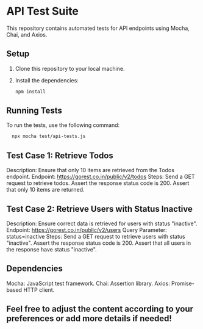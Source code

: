 # API Test Suite

This repository contains automated tests for API endpoints using Mocha, Chai, and Axios.

## Setup

1. Clone this repository to your local machine.

2. Install the dependencies:
   ```bash
   npm install

## Running Tests
To run the tests, use the following command:
```bash
  npx mocha test/api-tests.js
```

## Test Case 1: Retrieve Todos
Description: Ensure that only 10 items are retrieved from the Todos endpoint.
Endpoint: https://gorest.co.in/public/v2/todos
Steps:
Send a GET request to retrieve todos.
Assert the response status code is 200.
Assert that only 10 items are returned.
## Test Case 2: Retrieve Users with Status Inactive
Description: Ensure correct data is retrieved for users with status "inactive".
Endpoint: https://gorest.co.in/public/v2/users
Query Parameter: status=inactive
Steps:
Send a GET request to retrieve users with status "inactive".
Assert the response status code is 200.
Assert that all users in the response have status "inactive".

## Dependencies
Mocha: JavaScript test framework.
Chai: Assertion library.
Axios: Promise-based HTTP client.


## Feel free to adjust the content according to your preferences or add more details if needed!

